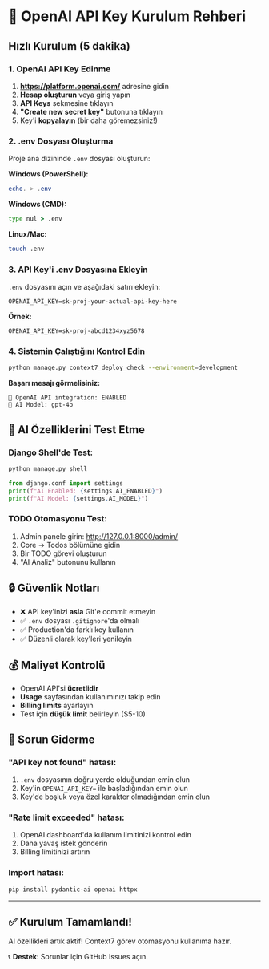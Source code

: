 # 🤖 OpenAI API Key Kurulum Rehberi

## Hızlı Kurulum (5 dakika)

### 1. OpenAI API Key Edinme

1. **https://platform.openai.com/** adresine gidin
2. **Hesap oluşturun** veya giriş yapın
3. **API Keys** sekmesine tıklayın
4. **"Create new secret key"** butonuna tıklayın
5. Key'i **kopyalayın** (bir daha göremezsiniz!)

### 2. .env Dosyası Oluşturma

Proje ana dizininde `.env` dosyası oluşturun:

**Windows (PowerShell):**
```powershell
echo. > .env
```

**Windows (CMD):**
```cmd
type nul > .env
```

**Linux/Mac:**
```bash
touch .env
```

### 3. API Key'i .env Dosyasına Ekleyin

`.env` dosyasını açın ve aşağıdaki satırı ekleyin:

```env
OPENAI_API_KEY=sk-proj-your-actual-api-key-here
```

**Örnek:**
```env
OPENAI_API_KEY=sk-proj-abcd1234xyz5678
```

### 4. Sistemin Çalıştığını Kontrol Edin

```bash
python manage.py context7_deploy_check --environment=development
```

**Başarı mesajı görmelisiniz:**
```
🤖 OpenAI API integration: ENABLED
🎯 AI Model: gpt-4o
```

## 🎯 AI Özelliklerini Test Etme

### Django Shell'de Test:

```bash
python manage.py shell
```

```python
from django.conf import settings
print(f"AI Enabled: {settings.AI_ENABLED}")
print(f"AI Model: {settings.AI_MODEL}")
```

### TODO Otomasyonu Test:

1. Admin panele girin: http://127.0.0.1:8000/admin/
2. Core → Todos bölümüne gidin
3. Bir TODO görevi oluşturun
4. "AI Analiz" butonunu kullanın

## 🔒 Güvenlik Notları

- ❌ API key'inizi **asla** Git'e commit etmeyin
- ✅ `.env` dosyası `.gitignore`'da olmalı
- ✅ Production'da farklı key kullanın
- ✅ Düzenli olarak key'leri yenileyin

## 💰 Maliyet Kontrolü

- OpenAI API'si **ücretlidir**
- **Usage** sayfasından kullanımınızı takip edin
- **Billing limits** ayarlayın
- Test için **düşük limit** belirleyin ($5-10)

## 🔧 Sorun Giderme

### "API key not found" hatası:
1. `.env` dosyasının doğru yerde olduğundan emin olun
2. Key'in `OPENAI_API_KEY=` ile başladığından emin olun
3. Key'de boşluk veya özel karakter olmadığından emin olun

### "Rate limit exceeded" hatası:
1. OpenAI dashboard'da kullanım limitinizi kontrol edin
2. Daha yavaş istek gönderin
3. Billing limitinizi artırın

### Import hatası:
```bash
pip install pydantic-ai openai httpx
```

---

## ✅ Kurulum Tamamlandı!

AI özellikleri artık aktif! Context7 görev otomasyonu kullanıma hazır.

📞 **Destek**: Sorunlar için GitHub Issues açın. 